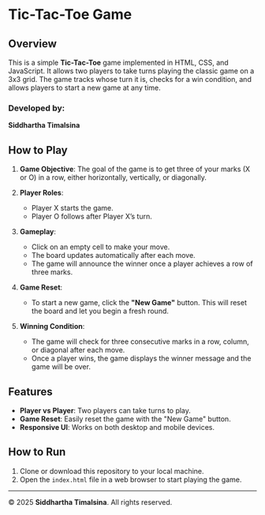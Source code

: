 # Tic-Tac-Toe Game

## Overview

This is a simple **Tic-Tac-Toe** game implemented in HTML, CSS, and JavaScript. It allows two players to take turns playing the classic game on a 3x3 grid. The game tracks whose turn it is, checks for a win condition, and allows players to start a new game at any time.

### Developed by:  
**Siddhartha Timalsina**

## How to Play

1. **Game Objective**: The goal of the game is to get three of your marks (X or O) in a row, either horizontally, vertically, or diagonally.
   
2. **Player Roles**:
   - Player X starts the game.
   - Player O follows after Player X’s turn.

3. **Gameplay**:
   - Click on an empty cell to make your move.
   - The board updates automatically after each move.
   - The game will announce the winner once a player achieves a row of three marks.

4. **Game Reset**:
   - To start a new game, click the **"New Game"** button. This will reset the board and let you begin a fresh round.

5. **Winning Condition**:
   - The game will check for three consecutive marks in a row, column, or diagonal after each move.
   - Once a player wins, the game displays the winner message and the game will be over.

## Features

- **Player vs Player**: Two players can take turns to play.
- **Game Reset**: Easily reset the game with the "New Game" button.
- **Responsive UI**: Works on both desktop and mobile devices.

## How to Run

1. Clone or download this repository to your local machine.
2. Open the `index.html` file in a web browser to start playing the game.



---

© 2025 **Siddhartha Timalsina**. All rights reserved.
